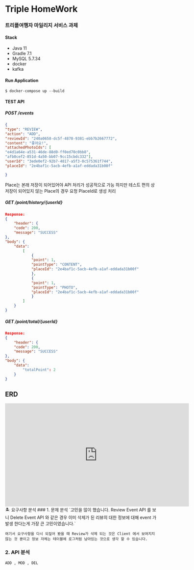 # Triple HomeWork
### 트리플여행자 마일리지 서비스 과제

#### Stack
- Java 11
- Gradle 7.1
- MySQL 5.7.34
- docker
- kafka

#### Run Application
` $ docker-compose up --build `

#### TEST API 
##### POST /events
```json
{
"type": "REVIEW",
"action": "ADD",
"reviewId": "240a0658-dc5f-4878-9381-ebb7b2667772",
"content": "좋아요!",
"attachedPhotoIds": [
"e4d1a64e-a531-46de-88d0-ff0ed70c0bb8",
"afb0cef2-851d-4a50-bb07-9cc15cbdc332"],
"userId": "3ede0ef2-92b7-4817-a5f3-0c575361f744",
"placeId": "2e4baf1c-5acb-4efb-a1af-eddada31b00f"

}
```
Place는 본래 저장이 되어있어야 API 처리가 성공적으로 가능 하지만 
테스트 편의 상 저장이 되어있지 않는 Place의 경우 요청 PlaceId로 생성 처리 

##### GET /point/history/{userId} 
```json
Response:
{
    "header": {
    "code": 200,
    "message": "SUCCESS"
},
"body": {
    "data": 
        [
            {
            "point": 1,
            "pointType": "CONTENT",
            "placeId": "2e4baf1c-5acb-4efb-a1af-eddada31b00f"
            },
            {
            "point": 1,
            "pointType": "PHOTO",
            "placeId": "2e4baf1c-5acb-4efb-a1af-eddada31b00f"
            }
        ]
    }
}
```

##### GET /point/total/{userId}
```json
Response:
{
    "header": {
    "code": 200,
    "message": "SUCCESS"
},
"body": {
    "data": 
        "totalPoint": 2
    }
}
```
## ERD 
<iframe width="600" height="336" src="https://www.erdcloud.com/p/dcWnzpRMrj9edDTuz" frameborder="0" allowfullscreen></iframe>
🏝 요구사항 분석
### 1. 문제 분석
`고민을 많이 했습니다. Review Event API 를 보니 Delete Event API
와 같은 경우 이미 삭제가 된 리뷰의 대한 정보에 대해 event 가 발생 한다는게 가장 큰 고민이였습니다.`

`여기서 요구사항을 다시 되짚어 봤을 때 Review가 삭제 되는 것은 Client 에서 보여지지 않는 것 뿐이고
정보 자체는 테이블에 로그처럼 남아있는 것으로 생각 할 수 있습니다.`





### 2. API 분석 
`ADD , MOD , DEL `



